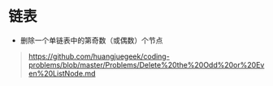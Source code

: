 # 链表
* 删除一个单链表中的第奇数（或偶数）个节点

> https://github.com/huangjuegeek/coding-problems/blob/master/Problems/Delete%20the%20Odd%20or%20Even%20ListNode.md
